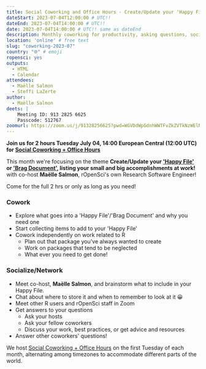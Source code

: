 ```yaml
---
title: Social Coworking and Office Hours - Create/Update your 'Happy File'/'Brag Document'!
dateStart: 2023-07-04T12:00:00 # UTC!!
dateEnd: 2023-07-04T14:00:00 # UTC!!
date: 2023-07-04T14:00:00 # UTC!! same as dateEnd
description: Monthly coworking for productivity, asking questions, socializing
location: 'online' # free text
slug: "coworking-2023-07"
country: "🌐" # emoji
ropensci: yes
outputs:
  - HTML
  - Calendar
attendees:
  - Maëlle Salmon
  - Steffi LaZerte
author:
  - Maëlle Salmon
deets: |
    Meeting ID: 913 2825 6625
    Passcode: 512767
zoomurl: https://zoom.us/j/91328256625?pwd=WGVDdWpGdnhWWTFvZkZVTkNzWElNQT09
---
```


<!--
```{r}
d <- lubridate::ymd_hms('2023-07-04 14:00:00', tz = 'Europe/Paris')
lubridate::with_tz(d, 'UTC')
lubridate::with_tz(d, 'America/Winnipeg')
```
-->

**Join us for 2 hours Tuesday July 04, 14:00 European Central (12:00 UTC) for 
[Social Coworking + Office Hours](/blog/2021/08/17/coworking-sessions/)**

This month we're focusing on the theme **Create/Update your ['Happy File'](https://twitter.com/JennyBryan/status/1582862196870373377) or ['Brag Document'](https://jvns.ca/blog/brag-documents/), listing your small and big accomplishments at work!** 
with co-host **Maëlle Salmon**, rOpenSci's own Research Software Engineer!

Come for the full 2 hrs or only as long as you need!

### Cowork

- Explore what goes into a 'Happy File'/'Brag Document' and why you need one
- Start collecting items to add to your 'Happy File'
- Cowork independently on work related to R
    - Plan out that package you’ve always wanted to create
    - Work on packages that tend to be neglected
    - What ever you need to get done!

### Socialize/Network

- Meet co-host, **Maëlle Salmon**, and brainstorm what to include in your Happy File.
- Chat about where to store it and when to remember to look at it 😀
- Meet other R users and rOpenSci staff in Zoom
- Get answers to your questions
    - Ask your hosts
    - Ask your fellow coworkers
    - Discuss your work, best practices, or get advice and resources
- Answer other coworkers' questions!

We host 
[Social Coworking + Office Hours](/blog/2021/08/17/coworking-sessions/) 
on the first Tuesday of each month, alternating among timezones to 
accommodate different parts of the world.
